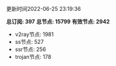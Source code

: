 更新时间2022-06-25 23:19:36

**总订阅: 397**
**总节点: 15799**
**有效节点: 2942**
- v2ray节点: 1981
- ss节点: 527
- ssr节点: 256
- trojan节点: 178
